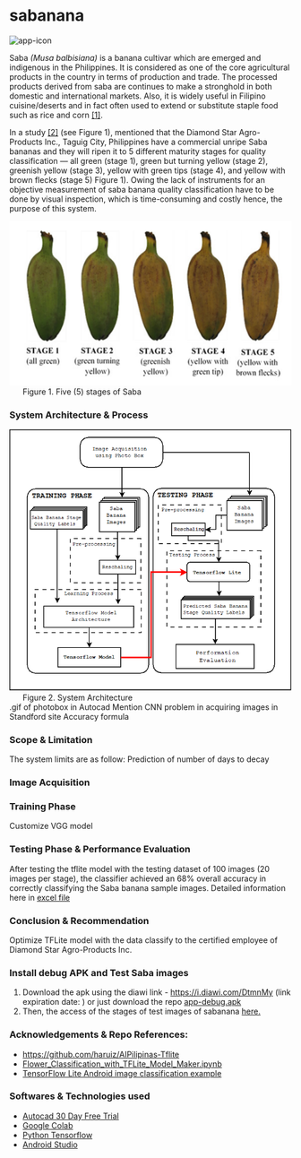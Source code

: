 # sabanana

![app-icon](/docs/app-icon.png?raw=true "app-icon") 

Saba *(Musa balbisiana)* is a banana cultivar which are emerged and indigenous in the Philippines. It is considered as one of the core agricultural products in the country in terms of production and trade. The processed products derived from saba are continues to make a stronghold in both domestic and international markets. Also, it is widely useful in Filipino cuisine/deserts and in fact often used to extend or substitute staple food such as rice and corn [[1]](http://cagayandeoro.da.gov.ph/wp-content/uploads/2013/04/SABA-BANANA-PRODUCTION-GUIDE.pdf). 

In a study [[2]](https://www.researchgate.net/publication/329268613_Effect_of_maturity_on_in_vitro_starch_digestibility_of_Saba_banana_Musa_%27saba%27_Musa_acuminata_x_Musa_balbisiana) (see Figure 1), mentioned that the Diamond Star Agro-Products Inc., Taguig City, Philippines have a commercial unripe Saba bananas and they will ripen it to 5 different maturity stages for quality classification — all green (stage 1), green but turning yellow (stage 2), greenish yellow (stage 3), yellow with green tips (stage 4), and yellow with brown flecks (stage 5) Figure 1). Owing the lack of instruments for an objective measurement of saba banana quality classification have  to be done by visual inspection, which is time-consuming and costly hence, the purpose of this system.

![Saba five(5) stages](/docs/SabaFiveStages.PNG?raw=true "Saba five(5) stages") \
&nbsp;&nbsp;&nbsp;&nbsp;&nbsp;&nbsp;Figure 1. Five (5) stages of Saba  

### System Architecture & Process

![System Architecture](/docs/SystemArchitecture.png?raw=true "System Architecture") \
&nbsp;&nbsp;&nbsp;&nbsp;&nbsp;&nbsp;Figure 2. System Architecture \
.gif of photobox in Autocad
Mention CNN problem in acquiring images in Standford site
Accuracy formula

### Scope & Limitation

The system limits are as follow:
Prediction of number of days to decay

### Image Acquisition 

### Training Phase
Customize VGG model

### Testing Phase & Performance Evaluation
After testing the tflite model with the testing dataset of 100 images (20 images per stage), the classifier achieved an 68% overall accuracy in correctly classifying the Saba banana sample images. Detailed information here in [excel file](https://drive.google.com/file/d/1CRg0NVjT6RguY_hnjwNerKUDtWSlAr0b/view?usp=sharing)

### Conclusion & Recommendation
Optimize TFLite model with the data classify to the certified employee of Diamond Star Agro-Products Inc.

### Install debug APK and Test Saba images
1. Download the apk using the diawi link - https://i.diawi.com/DtmnMy (link expiration date: ) or just download the repo [app-debug.apk](https://github.com/nepmontanez/sabanana/blob/main/android/SabananaClassifier/app/build/outputs/apk/debug/app-debug.apk)
2. Then, the access of the stages of test images of sabanana [here.](https://drive.google.com/drive/folders/1WTd0O0yl8tlv3eg4AXFwDrMlcFSIbvnT)

### Acknowledgements & Repo References:
* https://github.com/haruiz/AIPilipinas-Tflite
* [Flower_Classification_with_TFLite_Model_Maker.ipynb](https://colab.research.google.com/github/tensorflow/examples/blob/master/lite/codelabs/flower_classification/ml/Flower_Classification_with_TFLite_Model_Maker.ipynb#scrollTo=w-VDriAdsowu)
* [TensorFlow Lite Android image classification example](https://github.com/tensorflow/examples/tree/master/lite/examples/image_classification/android)

### Softwares & Technologies used
* [Autocad 30 Day Free Trial](https://www.autodesk.com/products/autocad/free-trial?support=ADVANCED)
* [Google Colab](https://colab.research.google.com/github/tensorflow/examples/blob/master/courses/udacity_intro_to_tensorflow_for_deep_learning/l01c01_introduction_to_colab_and_python.ipynb)
* [Python Tensorflow](https://www.tensorflow.org/api_docs/python/tf)
* [Android Studio](https://www.googleadservices.com/pagead/aclk?sa=L&ai=DChcSEwiTqazNoKDtAhUSrJYKHRyOAHMYABAAGgJ0bA&ohost=www.google.com&cid=CAESQOD2AZ6OOar0hfMGS_2FivLqtWL7WDFZO0Ti6qpBWJJ8K5jRcK96pGs52tw_-4P7xTHlDyECzaEzVPA94-fOJHc&sig=AOD64_3_GS6dGOpThU7djb-CqZH8LWOxvw&q&adurl&ved=2ahUKEwiHkqbNoKDtAhViHKYKHWnPAj4Q0Qx6BAgaEAE)
